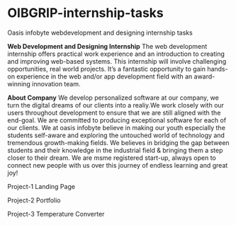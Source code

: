 # OIBGRIP-internship-tasks
Oasis infobyte webdevelopment and designing internship tasks



**Web Development and Designing Internship**
The web development internship offers practical work experience and an introduction to creating and improving web-based systems. This internship will involve challenging opportunities, real world projects. It’s a fantastic opportunity to gain hands-on experience in the web and/or app development field with an award-winning innovation team.



**About Company**
We develop personalized software at our company, we turn the digital dreams of our clients into a realiy.We work closely with our users throughout development to ensure that we are still aligned with the end-goal. We are committed to producing exceptional software for each of our clients. We at oasis infobyte believe in making our youth especially the students self-aware and exploring the untouched world of technology and tremendous growth-making fields. We believes in bridging the gap between students and their knowledge in the industrial field & bringing them a step closer to their dream. We are msme registered start-up, always open to connect new people with us over this journey of endless learning and great joy!


Project-1
Landing Page

Project-2
Portfolio

Project-3
Temperature Converter
